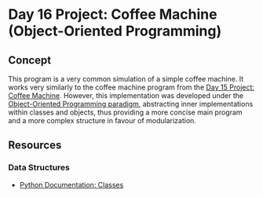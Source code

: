 # Day 16 Project: Coffee Machine (Object-Oriented Programming)

## Concept

This program is a very common simulation of a simple coffee machine. It works very similarly to the coffee machine
program from the [Day 15 Project: Coffee Machine](../day-015-project-coffee-machine). However, this implementation was developed
under the [Object-Oriented Programming paradigm](https://en.wikipedia.org/wiki/Object-oriented_programming), abstracting
inner implementations within classes and objects, thus  providing a more concise main program and a more complex
structure in favour of modularization.

## Resources

### Data Structures

- [Python Documentation: Classes](https://docs.python.org/3/tutorial/classes.html)